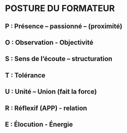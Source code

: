 # POSTURE DU FORMATEUR 
## P : Présence – passionné – (proximité) 
## O : Observation - Objectivité 
## S : Sens de l’écoute – structuration 
## T : Tolérance 
## U : Unité – Union (fait la force) 
## R : Réflexif (APP) - relation 
## E : Élocution - Énergie
<!--stackedit_data:
eyJoaXN0b3J5IjpbLTc4OTQ4MjY2XX0=
-->